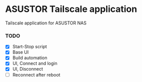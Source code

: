 # ASUSTOR Tailscale application

Tailscale application for ASUSTOR NAS

### TODO

- [x] Start-Stop script
- [x] Base UI
- [x] Build automation
- [x] UI, Connect and login
- [x] UI, Disconnect
- [ ] Reconnect after reboot
